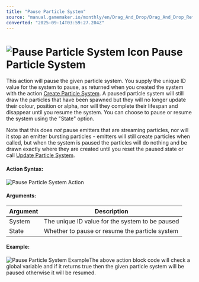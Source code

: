 ```yaml
---
title: "Pause Particle System"
source: "manual.gamemaker.io/monthly/en/Drag_And_Drop/Drag_And_Drop_Reference/Particles/Pause_Particle_System.htm"
converted: "2025-09-14T03:59:27.204Z"
---
```


# ![Pause Particle System Icon](../../../assets/Images/Scripting_Reference/Drag_And_Drop/Reference/Particles/i_Particles_Pause_Particle_System.png) Pause Particle System

This action will pause the given particle system. You supply the unique ID value for the system to pause, as returned when you created the system with the action [Create Particle System](Create_Particle_System.md). A paused particle system will still draw the particles that have been spawned but they will no longer update their colour, position or alpha, nor will they complete their lifespan and disappear until you resume the system. You can choose to pause or resume the system using the "State" option.

Note that this does _not_ pause emitters that are streaming particles, nor will it stop an emitter bursting particles - emitters will still create particles when called, but when the system is paused the particles will do nothing and be drawn exactly where they are created until you reset the paused state or call [Update Particle System](Update_Particle_System.md).

#### Action Syntax:

![Pause Particle System Action](../../../assets/Images/Scripting_Reference/Drag_And_Drop/Reference/Particles/a_Particles_Pause_Particle_System.png)

#### Arguments:

| Argument | Description |
| --- | --- |
| System | The unique ID value for the system to be paused |
| State | Whether to pause or resume the particle system |

#### Example:

![Pause Particle System Example](../../../assets/Images/Scripting_Reference/Drag_And_Drop/Reference/Particles/e_Particles_Pause_Particle_System.png)The above action block code will check a global variable and if it returns true then the given particle system will be paused otherwise it will be resumed.
